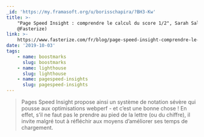 ```yaml
---
_id: 'https://my.framasoft.org/u/borisschapira/?BH3-Kw'
title: >-
    "Page Speed Insight : comprendre le calcul du score 1/2", Sarah Salis (pour
    @Fasterize)
link: >-
    https://www.fasterize.com/fr/blog/page-speed-insight-comprendre-le-calcul-du-score-1-2/
date: '2019-10-03'
tags:
    - name: boostmarks
      slug: boostmarks
    - name: lighthouse
      slug: lighthouse
    - name: pagespeed-insights
      slug: pagespeed-insights
---
```


<div class="markdown"><blockquote>
<p>Pages Speed Insight propose ainsi un système de notation sévère qui pousse aux optimisations webperf - et c’est une bonne chose ! En effet, s’il ne faut pas le prendre au pied de la lettre (ou du chiffre), il invite malgré tout à réfléchir aux moyens d’améliorer ses temps de chargement.
</p>
</blockquote></div>
